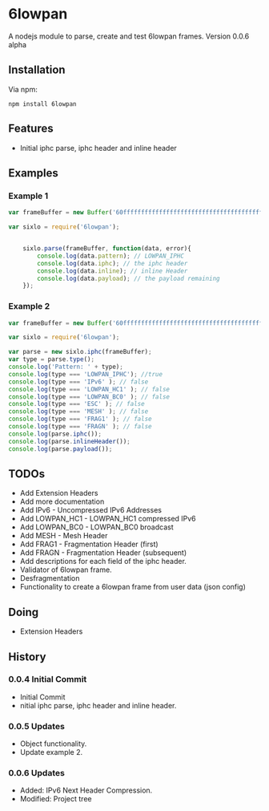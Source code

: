 # 6lowpan
A nodejs module to parse, create and test 6lowpan frames.
Version 0.0.6 alpha

## Installation

Via npm:

    npm install 6lowpan
    
## Features
 * Initial iphc parse, iphc header and inline header

## Examples

### Example 1

```js
var frameBuffer = new Buffer('60ffffffffffffffffffffffffffffffffffffffffffffffffffffffff', 'hex');

var sixlo = require('6lowpan');


	sixlo.parse(frameBuffer, function(data, error){
		console.log(data.pattern); // LOWPAN_IPHC
		console.log(data.iphc); // the iphc header 
		console.log(data.inline); // inline Header
		console.log(data.payload); // the payload remaining
	});

```

### Example 2

```js
var frameBuffer = new Buffer('60ffffffffffffffffffffffffffffffffffffffffffffffffffffffff', 'hex');

var sixlo = require('6lowpan');

var parse = new sixlo.iphc(frameBuffer);
var type = parse.type();
console.log('Pattern: ' + type);
console.log(type === 'LOWPAN_IPHC'); //true
console.log(type === 'IPv6' ); // false
console.log(type === 'LOWPAN_HC1' ); // false
console.log(type === 'LOWPAN_BC0' ); // false
console.log(type === 'ESC' ); // false
console.log(type === 'MESH' ); // false
console.log(type === 'FRAG1' ); // false
console.log(type === 'FRAGN' ); // false
console.log(parse.iphc());
console.log(parse.inlineHeader());
console.log(parse.payload());


```


## TODOs
  * Add Extension Headers
  * Add more documentation
  * Add IPv6 - Uncompressed IPv6 Addresses
  * Add LOWPAN_HC1 - LOWPAN_HC1 compressed IPv6
  * Add LOWPAN_BC0 - LOWPAN_BC0 broadcast
  * Add MESH       - Mesh Header
  * Add FRAG1      - Fragmentation Header (first) 
  * Add FRAGN      - Fragmentation Header (subsequent)
  * Add descriptions for each field of the iphc header.
  * Validator of 6lowpan frame.
  * Desfragmentation
  * Functionality to create a 6lowpan frame from user data (json config)

## Doing
 * Extension Headers

   
## History

### 0.0.4 Initial Commit

 * Initial Commit
 * nitial iphc parse, iphc header and inline header.
  
### 0.0.5 Updates

 * Object functionality.
 * Update example 2.

 ### 0.0.6 Updates

 * Added: IPv6 Next Header Compression.
 * Modified: Project tree



